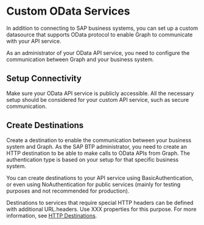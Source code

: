 <!-- loio1e0a6cbc810e426bb8686f3312953407 -->

# Custom OData Services

In addition to connecting to SAP business systems, you can set up a custom datasource that supports OData protocol to enable Graph to communicate with your API service.

As an administrator of your OData API service, you need to configure the communication between Graph and your business system.



<a name="loio1e0a6cbc810e426bb8686f3312953407__section_llc_tnt_xxb"/>

## Setup Connectivity

Make sure your OData API service is publicly accessible. All the necessary setup should be considered for your custom API service, such as secure communication.



<a name="loio1e0a6cbc810e426bb8686f3312953407__section_dgp_wnt_xxb"/>

## Create Destinations

Create a destination to enable the communication between your business system and Graph. As the SAP BTP administrator, you need to create an HTTP destination to be able to make calls to OData APIs from Graph. The authentication type is based on your setup for that specific business system.

You can create destinations to your API service using BasicAuthentication, or even using NoAuthentication for public services \(mainly for testing purposes and not recommended for production\).

Destinations to services that require special HTTP headers can be defined with additional URL.headers. Use XXX properties for this purpose. For more information, see [HTTP Destinations](https://help.sap.com/docs/connectivity/sap-btp-connectivity-cf/http-destinations?version=Cloud).

